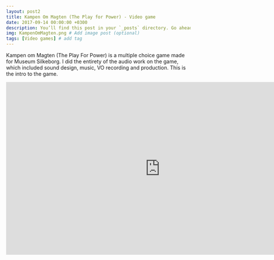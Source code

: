 ```yaml
---
layout: post2
title: Kampen Om Magten (The Play for Power) - Video game
date: 2017-09-14 00:00:00 +0300
description: You’ll find this post in your `_posts` directory. Go ahead and edit it and re-build the site to see your changes. # Add post description (optional)
img: KampenOmMagten.png # Add image post (optional)
tags: [Video games] # add tag
---
```


Kampen om Magten (The Play For Power) is a multiple choice game made for Museum Silkeborg. I did the entirety of the audio work on the game, which included sound design, music, VO recording and production. This is the intro to the game.

<iframe width="840" height="472.5" src="https://www.youtube.com/embed/UGADa1bGuNk" frameborder="0" allowfullscreen></iframe>
